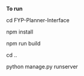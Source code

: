 **To run**

cd FYP-Planner-Interface

npm install

npm run build

cd ..

python manage.py runserver
